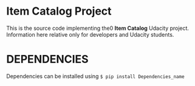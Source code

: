 Item Catalog Project
======

This is the source code implementing the0 **Item Catalog** Udacity project. Information here relative only for developers and Udacity students.

DEPENDENCIES
======
Dependencies can be installed using ``$ pip install Dependencies_name ``   
